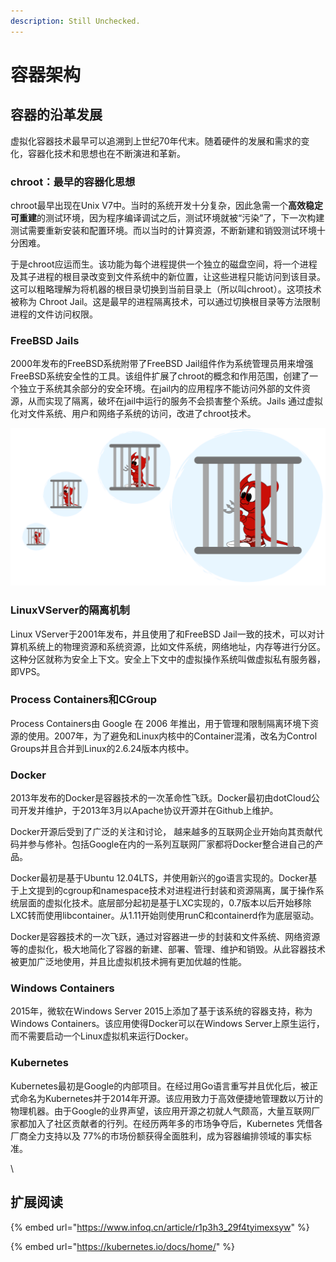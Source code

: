 ```yaml
---
description: Still Unchecked.
---
```


# 容器架构

## 容器的沿革发展

虚拟化容器技术最早可以追溯到上世纪70年代末。随着硬件的发展和需求的变化，容器化技术和思想也在不断演进和革新。

### chroot：最早的容器化思想

chroot最早出现在Unix V7中。当时的系统开发十分复杂，因此急需一个**高效稳定可重建**的测试环境，因为程序编译调试之后，测试环境就被“污染”了，下一次构建测试需要重新安装和配置环境。而以当时的计算资源，不断新建和销毁测试环境十分困难。

于是chroot应运而生。该功能为每个进程提供一个独立的磁盘空间，将一个进程及其子进程的根目录改变到文件系统中的新位置，让这些进程只能访问到该目录。这可以粗略理解为将机器的根目录切换到当前目录上（所以叫chroot）。这项技术被称为 Chroot Jail。这是最早的进程隔离技术，可以通过切换根目录等方法限制进程的文件访问权限。

### FreeBSD Jails

2000年发布的FreeBSD系统附带了FreeBSD Jail组件作为系统管理员用来增强FreeBSD系统安全性的工具。该组件扩展了chroot的概念和作用范围，创建了一个独立于系统其余部分的安全环境。在jail内的应用程序不能访问外部的文件资源，从而实现了隔离，破坏在jail中运行的服务不会损害整个系统。Jails 通过虚拟化对文件系统、用户和网络子系统的访问，改进了chroot技术。

![FreeBSD Jail的logo](<../.gitbook/assets/freeBSD Jail>)

### LinuxVServer的隔离机制

Linux VServer于2001年发布，并且使用了和FreeBSD Jail一致的技术，可以对计算机系统上的物理资源和系统资源，比如文件系统，网络地址，内存等进行分区。这种分区就称为安全上下文。安全上下文中的虚拟操作系统叫做虚拟私有服务器，即VPS。

### Process Containers和CGroup

Process Containers由 Google 在 2006 年推出，用于管理和限制隔离环境下资源的使用。2007年，为了避免和Linux内核中的Container混淆，改名为Control Groups并且合并到Linux的2.6.24版本内核中。

### Docker

2013年发布的Docker是容器技术的一次革命性飞跃。Docker最初由dotCloud公司开发并维护，于2013年3月以Apache协议开源并在Github上维护。

Docker开源后受到了广泛的关注和讨论， 越来越多的互联网企业开始向其贡献代码并参与修补。包括Google在内的一系列互联网厂家都将Docker整合进自己的产品。

Docker最初是基于Ubuntu 12.04LTS，并使用新兴的go语言实现的。Docker基于上文提到的cgroup和namespace技术对进程进行封装和资源隔离，属于操作系统层面的虚拟化技术。底层部分起初是基于LXC实现的，0.7版本以后开始移除LXC转而使用libcontainer。从1.11开始则使用runC和containerd作为底层驱动。

Docker是容器技术的一次飞跃，通过对容器进一步的封装和文件系统、网络资源等的虚拟化，极大地简化了容器的新建、部署、管理、维护和销毁。从此容器技术被更加广泛地使用，并且比虚拟机技术拥有更加优越的性能。

### Windows Containers

2015年，微软在Windows Server 2015上添加了基于该系统的容器支持，称为Windows Containers。该应用使得Docker可以在Windows Server上原生运行，而不需要启动一个Linux虚拟机来运行Docker。

### Kubernetes

Kubernetes最初是Google的内部项目。在经过用Go语言重写并且优化后，被正式命名为Kubernetes并于2014年开源。该应用致力于高效便捷地管理数以万计的物理机器。由于Google的业界声望，该应用开源之初就人气颇高，大量互联网厂家都加入了社区贡献者的行列。在经历两年多的市场争夺后，Kubernetes 凭借各厂商全力支持以及 77%的市场份额获得全面胜利，成为容器编排领域的事实标准。

\


## 扩展阅读

{% embed url="https://www.infoq.cn/article/r1p3h3_29f4tyimexsyw" %}

{% embed url="https://kubernetes.io/docs/home/" %}
